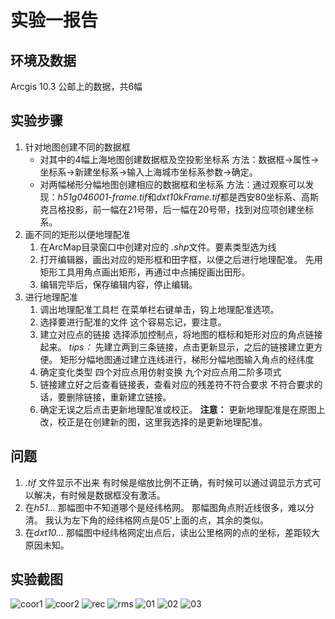 # 实验一报告
## 环境及数据
Arcgis 10.3
公邮上的数据，共6幅
## 实验步骤
1. 针对地图创建不同的数据框
    * 对其中的4幅上海地图创建数据框及空投影坐标系
    方法：数据框->属性->坐标系->新建坐标系->输入上海城市坐标系参数->确定。
    * 对两幅梯形分幅地图创建相应的数据框和坐标系
    方法：通过观察可以发现：*h51g046001-frame.tif*和*dxt10kFrame.tif*都是西安80坐标系、高斯克吕格投影，前一幅在21号带，后一幅在20号带，找到对应项创建坐标系。
2. 画不同的矩形以便地理配准
    1. 在ArcMap目录窗口中创建对应的 *.shp*文件。要素类型选为线
    2. 打开编辑器，画出对应的矩形框和田字框，以便之后进行地理配准。
    先用矩形工具用角点画出矩形，再通过中点捕捉画出田形。
    3. 编辑完毕后，保存编辑内容，停止编辑。
3. 进行地理配准
    1. 调出地理配准工具栏
    在菜单栏右键单击，钩上地理配准选项。
    2. 选择要进行配准的文件
    这个容易忘记，要注意。
    3. 建立对应点的链接
    选择添加控制点，将地图的框标和矩形对应的角点链接起来。
        *tips：* 先建立两到三条链接，点击更新显示，之后的链接建立更方便。
    矩形分幅地图通过建立连线进行，梯形分幅地图输入角点的经纬度
    4. 确定变化类型
    四个对应点用仿射变换
    九个对应点用二阶多项式
    5. 链接建立好之后查看链接表，查看对应的残差符不符合要求
    不符合要求的话，要删除链接，重新建立链接。
    6. 确定无误之后点击更新地理配准或校正。
    **注意：** 更新地理配准是在原图上改，校正是在创建新的图，这里我选择的是更新地理配准。
## 问题
1. *.tif* 文件显示不出来
有时候是缩放比例不正确，有时候可以通过调显示方式可以解决，有时候是数据框没有激活。 
2. 在*h51...* 那幅图中不知道哪个是经纬格网。
那幅图角点附近线很多，难以分清。
我认为左下角的经纬格网点是05'上面的点，其余的类似。
3. 在*dxt10...* 那幅图中经纬格网定出点后，读出公里格网的点的坐标，差距较大
原因未知。

## 实验截图
![coor1](/实验一截图/coor1.png)
![coor2](/实验一截图/coor2.png)
![rec](/实验一截图/rec.png)
![rms](/实验一截图/rms.png)
![01](/实验一截图/01.png)
![02](/实验一截图/02.png)
![03](/实验一截图/03.png)




